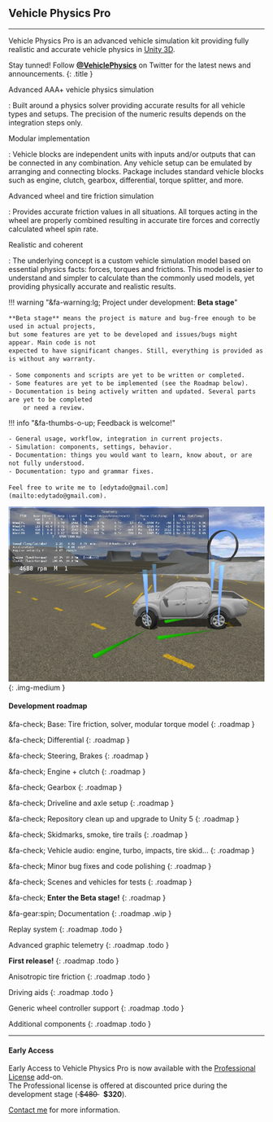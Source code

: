 
## Vehicle Physics Pro

---

Vehicle Physics Pro is an advanced vehicle simulation kit providing fully realistic and accurate
vehicle physics in [Unity 3D](http://unity3d.com).

Stay tunned! Follow **[@VehiclePhysics](https://twitter.com/VehiclePhysics)** on Twitter for the
latest news and announcements.
{: .title }

Advanced AAA+ vehicle physics simulation

:	Built around a physics solver providing accurate results for all vehicle types and setups.
	The precision of the numeric results depends on the integration steps only.

Modular implementation

:	Vehicle blocks are independent units with inputs and/or outputs that can be connected in
	any combination. Any vehicle setup can be emulated by arranging and connecting blocks.
	Package includes standard vehicle blocks such as engine, clutch, gearbox, differential,
	torque splitter, and more.

Advanced wheel and tire friction simulation

:	Provides accurate friction values in all situations. All torques acting in the wheel are
	properly combined resulting in accurate tire forces and correctly calculated wheel spin rate.

Realistic and coherent

: 	The underlying concept is a custom vehicle simulation model based on essential physics facts:
	forces, torques and frictions. This model is easier to understand and simpler to calculate than
	the commonly used models, yet providing physically accurate and realistic results.

!!! warning "&fa-warning:lg; Project under development: **Beta stage**"

	**Beta stage** means the project is mature and bug-free enough to be used in actual projects,
	but some features are yet to be developed and issues/bugs might appear. Main code is not
	expected to have significant changes. Still, everything is provided as is without any warranty.

	- Some components and scripts are yet to be written or completed.
	- Some features are yet to be implemented (see the Roadmap below).
	- Documentation is being actively written and updated. Several parts are yet to be completed
		or need a review.

!!! info "&fa-thumbs-o-up; Feedback is welcome!"

	- General usage, workflow, integration in current projects.
	- Simulation: components, settings, behavior.
	- Documentation: things you would want to learn, know about, or are not fully understood.
	- Documentation: typo and grammar fixes.

	Feel free to write me to [edytado@gmail.com](mailto:edytado@gmail.com).

![Vehicle Physics Pro Alpha Sandbox scene](img/vehicle-physics-pro-alpha-sandbox-02.jpg){: .img-medium }

#### Development roadmap

&fa-check; Base: Tire friction, solver, modular torque model
{: .roadmap }

&fa-check; Differential
{: .roadmap }

&fa-check; Steering, Brakes
{: .roadmap }

&fa-check; Engine + clutch
{: .roadmap }

&fa-check; Gearbox
{: .roadmap }

&fa-check; Driveline and axle setup
{: .roadmap }

&fa-check; Repository clean up and upgrade to Unity 5
{: .roadmap }

&fa-check; Skidmarks, smoke, tire trails
{: .roadmap }

&fa-check; Vehicle audio: engine, turbo, impacts, tire skid...
{: .roadmap }

&fa-check; Minor bug fixes and code polishing
{: .roadmap }

&fa-check; Scenes and vehicles for tests
{: .roadmap }

&fa-check; **Enter the Beta stage!**
{: .roadmap }

&fa-gear:spin; Documentation
{: .roadmap .wip }

Replay system
{: .roadmap .todo }

Advanced graphic telemetry
{: .roadmap .todo }

**First release!**
{: .roadmap .todo }

Anisotropic tire friction
{: .roadmap .todo }

Driving aids
{: .roadmap .todo }

Generic wheel controller support
{: .roadmap .todo }

Additional components
{: .roadmap .todo }

---

#### Early Access

Early Access to Vehicle Physics Pro is now available with the [Professional License](about/licensing)
add-on.<br>The Professional license is offered at discounted price during the development stage (<del> \$480 </del> &nbsp; **\$320**).

[Contact me](mailto:edytado@gmail.com) for more information.
